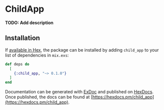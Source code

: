 # ChildApp

**TODO: Add description**

## Installation

If [available in Hex](https://hex.pm/docs/publish), the package can be installed
by adding `child_app` to your list of dependencies in `mix.exs`:

```elixir
def deps do
  [
    {:child_app, "~> 0.1.0"}
  ]
end
```

Documentation can be generated with [ExDoc](https://github.com/elixir-lang/ex_doc)
and published on [HexDocs](https://hexdocs.pm). Once published, the docs can
be found at [https://hexdocs.pm/child_app](https://hexdocs.pm/child_app).

